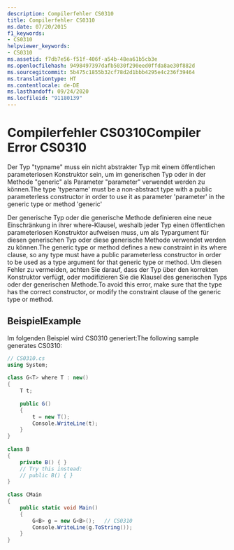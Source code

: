 ```yaml
---
description: Compilerfehler CS0310
title: Compilerfehler CS0310
ms.date: 07/20/2015
f1_keywords:
- CS0310
helpviewer_keywords:
- CS0310
ms.assetid: f7db7e56-f51f-406f-a54b-48ea61b5cb3e
ms.openlocfilehash: 9498497397dafb5030f290eed0ffda8ae30f882d
ms.sourcegitcommit: 5b475c1855b32cf78d2d1bbb4295e4c236f39464
ms.translationtype: HT
ms.contentlocale: de-DE
ms.lasthandoff: 09/24/2020
ms.locfileid: "91180139"
---
```

# <a name="compiler-error-cs0310"></a><span data-ttu-id="e9037-103">Compilerfehler CS0310</span><span class="sxs-lookup"><span data-stu-id="e9037-103">Compiler Error CS0310</span></span>

<span data-ttu-id="e9037-104">Der Typ "typname" muss ein nicht abstrakter Typ mit einem öffentlichen parameterlosen Konstruktor sein, um im generischen Typ oder in der Methode "generic" als Parameter "parameter" verwendet werden zu können.</span><span class="sxs-lookup"><span data-stu-id="e9037-104">The type 'typename' must be a non-abstract type with a public parameterless constructor in order to use it as parameter 'parameter' in the generic type or method 'generic'</span></span>  
  
 <span data-ttu-id="e9037-105">Der generische Typ oder die generische Methode definieren eine neue Einschränkung in ihrer where-Klausel, weshalb jeder Typ einen öffentlichen parameterlosen Konstruktor aufweisen muss, um als Typargument für diesen generischen Typ oder diese generische Methode verwendet werden zu können.</span><span class="sxs-lookup"><span data-stu-id="e9037-105">The generic type or method defines a new constraint in its where clause, so any type must have a public parameterless constructor in order to be used as a type argument for that generic type or method.</span></span> <span data-ttu-id="e9037-106">Um diesen Fehler zu vermeiden, achten Sie darauf, dass der Typ über den korrekten Konstruktor verfügt, oder modifizieren Sie die Klausel des generischen Typs oder der generischen Methode.</span><span class="sxs-lookup"><span data-stu-id="e9037-106">To avoid this error, make sure that the type has the correct constructor, or modify the constraint clause of the generic type or method.</span></span>  
  
## <a name="example"></a><span data-ttu-id="e9037-107">Beispiel</span><span class="sxs-lookup"><span data-stu-id="e9037-107">Example</span></span>  

 <span data-ttu-id="e9037-108">Im folgenden Beispiel wird CS0310 generiert:</span><span class="sxs-lookup"><span data-stu-id="e9037-108">The following sample generates CS0310:</span></span>  
  
```csharp  
// CS0310.cs  
using System;  
  
class G<T> where T : new()  
{  
    T t;  
  
    public G()  
    {  
        t = new T();  
        Console.WriteLine(t);  
    }  
}  
  
class B  
{  
    private B() { }  
    // Try this instead:  
    // public B() { }  
}  
  
class CMain  
{  
    public static void Main()  
    {  
        G<B> g = new G<B>();   // CS0310  
        Console.WriteLine(g.ToString());  
    }  
}  
```
